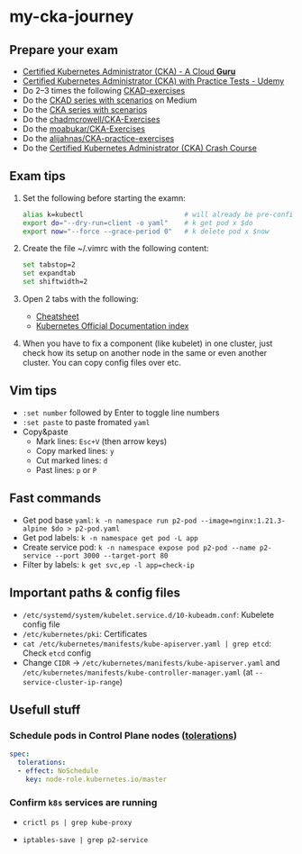 # my-cka-journey

## Prepare your exam

* [Certified Kubernetes Administrator (CKA) - A Cloud **Guru**](https://learn.acloud.guru/course/certified-kubernetes-administrator/)
* [Certified Kubernetes Administrator (CKA) with Practice Tests - Udemy](https://cloudbees.udemy.com/course/certified-kubernetes-administrator-with-practice-tests)
* Do 2–3 times the following [CKAD-exercises](https://github.com/dgkanatsios/CKAD-exercises)
* Do the [CKAD series with scenarios](https://codeburst.io/kubernetes-ckad-weekly-challenges-overview-and-tips-7282b36a2681) on Medium
* Do the [CKA series with scenarios](https://killercoda.com/killer-shell-cka)
* Do the [chadmcrowell/CKA-Exercises](https://github.com/chadmcrowell/CKA-Exercises)
* Do the [moabukar/CKA-Exercises](https://github.com/moabukar/CKA-Exercises)
* Do the [alijahnas/CKA-practice-exercises](https://github.com/alijahnas/CKA-practice-exercises)
* Do the [Certified Kubernetes Administrator (CKA) Crash Course](https://github.com/bmuschko/cka-crash-course)


## Exam tips

1. Set the following before starting the examn:
    ```bash
    alias k=kubectl                         # will already be pre-configured
    export do="--dry-run=client -o yaml"    # k get pod x $do
    export now="--force --grace-period 0"   # k delete pod x $now
    ```
2. Create the file ~/.vimrc with the following content:

   ```bash
   set tabstop=2
   set expandtab
   set shiftwidth=2
   ```

3. Open 2 tabs with the following:
   
   - [Cheatsheet](https://kubernetes.io/docs/reference/kubectl/cheatsheet/)
   - [Kubernetes Official Documentation index](https://kubernetes.io/docs)
  
4. When you have to fix a component (like kubelet) in one cluster, just check how its setup on another node in the same or even another cluster. You can copy config files over etc.

## Vim tips

- `:set number` followed by Enter to toggle line numbers
- `:set paste` to paste fromated `yaml`
- Copy&paste
  - Mark lines: `Esc+V` (then arrow keys)
  - Copy marked lines: `y`
  - Cut marked lines: `d`
  - Past lines: `p` or `P`

## Fast commands

* Get pod base `yaml`: `k -n namespace run p2-pod --image=nginx:1.21.3-alpine $do > p2-pod.yaml`
* Get pod labels: `k -n namespace get pod -L app`
* Create service pod: `k -n namespace expose pod p2-pod --name p2-service --port 3000 --target-port 80`
* Filter by labels: `k get svc,ep -l app=check-ip`


## Important paths & config files

* `/etc/systemd/system/kubelet.service.d/10-kubeadm.conf`: Kubelete config file
* `/etc/kubernetes/pki`: Certificates
* `cat /etc/kubernetes/manifests/kube-apiserver.yaml | grep etcd`: Check `etcd` config
* Change `CIDR` -> `/etc/kubernetes/manifests/kube-apiserver.yaml` and `/etc/kubernetes/manifests/kube-controller-manager.yaml` (at `--service-cluster-ip-range`)


## Usefull stuff

### Schedule pods in Control Plane nodes ([tolerations](https://kubernetes.io/docs/concepts/scheduling-eviction/taint-and-toleration/))

```yaml
spec:
  tolerations:                            
  - effect: NoSchedule                    
    key: node-role.kubernetes.io/master   
```

### Confirm `k8s` services are running

* `crictl ps | grep kube-proxy`

* `iptables-save | grep p2-service`


